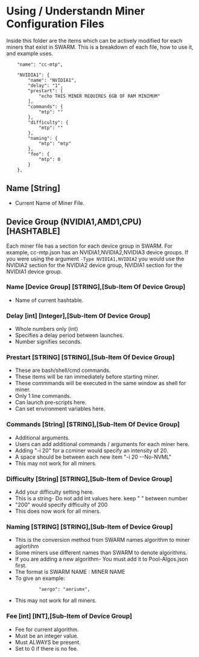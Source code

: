# Using / Understandn Miner Configuration Files

Inside this folder are the items which can be actively modified for each miners that exist in SWARM.
This is a breakdown of each file, how to use it, and example uses.

```
    "name": "cc-mtp",
```

```
    "NVIDIA1": {
        "name": "NVIDIA1",
        "delay": "1",
        "prestart": [
            "echo THIS MINER REQUIRES 6GB OF RAM MINIMUM"
        ],
        "commands": {
            "mtp": ""
        },
        "difficulty": {
            "mtp": ""
        },
        "naming": {
            "mtp": "mtp"
        },
        "fee": {
            "mtp": 0
        }
    },
```

## Name                                          [String]
* Current Name of Miner File.

## Device Group (NVIDIA1,AMD1,CPU)               [HASHTABLE]

Each miner file has a section for each device group in SWARM. For example,
cc-mtp.json has an NVIDIA1,NVIDIA2,NVIDIA3 device groups. If you were using
the argument ``-Type NVIDIA1,NVIDIA2`` you would use the NVIDIA2 section for
the NVIDIA2 device group, NVIDIA1 section for the NVIDIA1 device group.

### Name [Device Group]                           [STRING],[Sub-Item Of Device Group]
* Name of current hashtable.

### Delay [int]                                   [Integer],[Sub-Item Of Device Group]
* Whole numbers only (int)
* Specifies a delay period between launches.
* Number signifies seconds.

### Prestart [STRING]                             [STRING],[Sub-Item Of Device Group]
* These are bash/shell/cmd commands.
* These items will be ran immediately before starting miner.
* These commmands will be executed in the same window as shell for miner.
* Only 1 line commands.
* Can launch pre-scripts here.
* Can set environment variables here.

### Commands [String]                            [STRING],[Sub-Item Of Device Group]
* Additional arguments.
* Users can add additional commands / arguments for each miner here.
* Adding "-i 20" for a ccminer would specify an intensity of 20.
* A space should be between each new item "-i 20 --No-NVML"
* This may not work for all miners.

### Difficulty [String]                           [STRING],[Sub-Item of Device Group]
* Add your difficulty setting here.
* This is a string- Do not add int values here. keep " " between number
* "200" would specify difficulty of 200
* This does now work for all miners.

### Naming [STRING]                               [STRING],[Sub-Item of Device Group]
* This is the conversion method from SWARM names algorithm to miner aglortihm
* Some miners use different names than SWARM to denote algorithms.
* If you are adding a new algorithm- You must add it to Pool-Algos.json first.
* The format is SWARM NAME : MINER NAME
* To give an example:
```
            "aergo": "aeriumx",
```
* This may not work for all miners.

### Fee [int]                                     [INT],[Sub-Item of Device Group]
* Fee for current algorithm.
* Must be an integer value.
* Must ALWAYS be present.
* Set to 0 if there is no fee.

